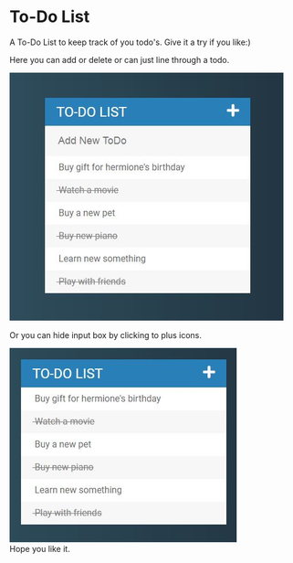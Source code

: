 <h1>To-Do List</h1>
A To-Do List to keep track of you todo's. Give it a try if you like:)

<p>Here you can add or delete or can just line through a todo.</p>
<img src="/Pics/todo pic1.JPG" alt="todo list pic">
<br>

<p>Or you can hide input box by clicking to plus icons.</p>
<img src="/Pics/todo pic2.JPG" alt="todo list pic">
<br>
Hope you like it.